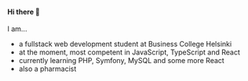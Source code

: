 #### Hi there 👋

I am...
- a fullstack web development student at Business College Helsinki
- at the moment, most competent in JavaScript, TypeScript and React
- currently learning PHP, Symfony, MySQL and some more React
- also a pharmacist
